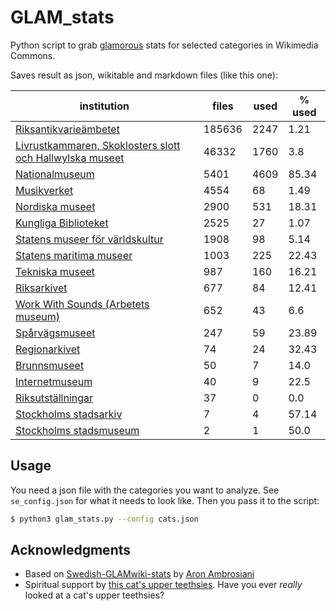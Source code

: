 # GLAM_stats
Python script to grab [glamorous](https://tools.wmflabs.org/glamtools/glamorous.php) stats for selected categories in Wikimedia Commons.

Saves result as json, wikitable and markdown files (like this one):

| institution | files | used | % used |
|---|---|---|---|
| [Riksantikvarieämbetet](https://commons.wikimedia.org/wiki/Category:Images_from_the_Swedish_National_Heritage_Board) | 185636 | 2247 | 1.21 |
| [Livrustkammaren, Skoklosters slott och Hallwylska museet](https://commons.wikimedia.org/wiki/Category:Images_from_Livrustkammaren_och_Skoklosters_slott_med_Stiftelsen_Hallwylska_museet) | 46332 | 1760 | 3.8 |
| [Nationalmuseum](https://commons.wikimedia.org/wiki/Category:Images_from_the_Nationalmuseum_Stockholm) | 5401 | 4609 | 85.34 |
| [Musikverket](https://commons.wikimedia.org/wiki/Category:Images_from_the_Swedish_Performing_Arts_Agency) | 4554 | 68 | 1.49 |
| [Nordiska museet](https://commons.wikimedia.org/wiki/Category:Images_from_Nordiska_museet) | 2900 | 531 | 18.31 |
| [Kungliga Biblioteket](https://commons.wikimedia.org/wiki/Category:Images_from_the_National_Library_of_Sweden) | 2525 | 27 | 1.07 |
| [Statens museer för världskultur](https://commons.wikimedia.org/wiki/Category:Media_from_the_National_Museums_of_World_Culture) | 1908 | 98 | 5.14 |
| [Statens maritima museer](https://commons.wikimedia.org/wiki/Category:Images_from_Statens_maritima_museer) | 1003 | 225 | 22.43 |
| [Tekniska museet](https://commons.wikimedia.org/wiki/Category:Images_from_Tekniska_museet) | 987 | 160 | 16.21 |
| [Riksarkivet](https://commons.wikimedia.org/wiki/Category:Images_from_the_National_Archives_of_Sweden) | 677 | 84 | 12.41 |
| [Work With Sounds (Arbetets museum)](https://commons.wikimedia.org/wiki/Category:Media_from_Work_With_Sounds) | 652 | 43 | 6.6 |
| [Spårvägsmuseet](https://commons.wikimedia.org/wiki/Category:Images_from_Spårvägsmuseet) | 247 | 59 | 23.89 |
| [Regionarkivet](https://commons.wikimedia.org/wiki/Category:Images_from_Regionarkivet) | 74 | 24 | 32.43 |
| [Brunnsmuseet](https://commons.wikimedia.org/wiki/Category:Media_provided_by_Brunnsmuseet) | 50 | 7 | 14.0 |
| [Internetmuseum](https://commons.wikimedia.org/wiki/Category:Images_from_Internetmuseum) | 40 | 9 | 22.5 |
| [Riksutställningar](https://commons.wikimedia.org/wiki/Category:Images_from_Riksutställningar) | 37 | 0 | 0.0 |
| [Stockholms stadsarkiv](https://commons.wikimedia.org/wiki/Category:Images_by_Stockholms_stadsarkiv) | 7 | 4 | 57.14 |
| [Stockholms stadsmuseum](https://commons.wikimedia.org/wiki/Category:Images_from_Stockholms_stadsmuseum) | 2 | 1 | 50.0 |

## Usage

You need a json file with the categories you want to analyze. See `se_config.json` for what it needs to look like. Then you pass it to the script:

```bash
$ python3 glam_stats.py --config cats.json
```

## Acknowledgments
* Based on [Swedish-GLAMwiki-stats](https://github.com/Ambrosiani/Swedish-GLAMwiki-stats) by [Aron Ambrosiani](https://github.com/Ambrosiani)
* Spiritual support by [this cat's upper teethsies](https://commons.wikimedia.org/wiki/File:Cat_teeth.jpg). Have you ever *really* looked at a cat's upper teethsies?